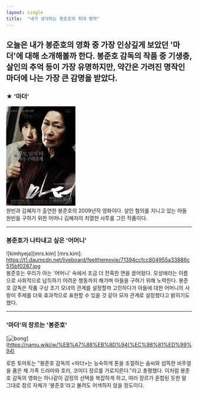 ```yaml
---
layout: single
title:  "내가 생각하는 봉준호의 최대 명작"
---
```


오늘은 내가 봉준호의 영화 중 가장 인상깊게 보았던 '마더'에 대해 소개해볼까 한다. 봉준호 감독의 작품 중
기생충, 살인의 추억 등이 가장 유명하지만, 약간은 가려진 명작인 마더에 나는 가장 큰 감명을 받았다.
---
### ★ '마더'
![mother](/assets/images/mother.jpeg) <br>
원빈과 김혜자가 출연한 봉준호의 2009년작 영화이다. 살인 혐의를 지니고 있는 아들 원빈을 구하기 
위한 어머니 김혜자의 치열한 사투를 그린 작품이다.

---
### 봉준호가 나타내고 싶은 '어머니'
![kimhyeja][mrs.kim]
[mrs.kim]:
https://t1.daumcdn.net/liveboard/feelthemovie/71394ccfcc804955a33886c515bf0287.jpg <br>
봉준호는 우리가 아는 '어머니' 속에서 조금 더 잔혹한 면을 끌어왔다.
모성애라는 이름으로 사회적으로 납득하기 어려운 행동까지 해가며 아들을 구하기 위해 노력한다.
봉준호 감독은 작품 구상 초기 모녀의 관계를 설정할까 고민하다가 아들에 대한 어머니의 사랑이 
주제를 더욱 효과적으로 표현할 수 있을 것 같아 모자 관계로 설정했다고 밝히기도 했다.

---
### '마더'의 장르는 '봉준호'
[![bong](/assets/images/bong.png "더 자세한 내용을 원하시면 방문해 보세요")]
(https://namu.wiki/w/%EB%A7%88%EB%8D%94(%EC%98%81%ED%99%94) <br>

로튼 토마토는 "봉준호 감독의 <마더>는 능숙하게 톤을 조절하는 솜씨와 섬뜩한 비주얼을  품은
채 가족 드라마와 호러, 코미디 장르를 가로지른다."라고 총평했다. 이처럼 봉준호 감독의 영화는 하나같이
감정의 선택을 복잡하게 하고, 여러 장르가 혼합된 듯한 말 그대로 장르 자체가 '봉준호'라고 불려도
어색하지 않을 정도이다.

